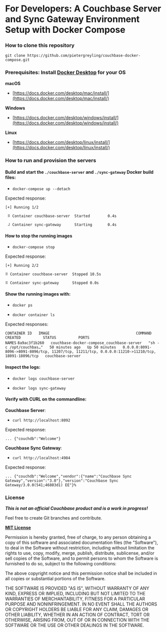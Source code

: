 # For Developers: A Couchbase Server and Sync Gateway Environment Setup with Docker Compose

### How to clone this repository

`git clone https://github.com/pietergreyling/couchbase-docker-compose.git`

### Prerequisites: Install [Docker Desktop](https://docs.docker.com/desktop/) for your OS

**macOS**

* [https://docs.docker.com/desktop/mac/install/](https://docs.docker.com/desktop/mac/install/)

**Windows**

* [https://docs.docker.com/desktop/windows/install/](https://docs.docker.com/desktop/windows/install/)

**Linux**

* [https://docs.docker.com/desktop/linux/install/](https://docs.docker.com/desktop/linux/install/)

### How to run and provision the servers

#### Build and start the `./couchbase-server` and `./sync-gateway` Docker build files:

* `docker-compose up --detach`

Expected response:

`[+] Running 1/2`

` ⠿ Container couchbase-server  Started        0.4s`
                                                                                                 
` ⠼ Container sync-gateway      Starting       0.4s`

#### How to stop the running images

* `docker-compose stop`

Expected response:

`[+] Running 2/2`

`⠿ Container couchbase-server  Stopped 10.5s`                                                                                                          

`⠿ Container sync-gateway      Stopped 0.0s`


#### Show the running images with:

* `docker ps`

* `docker container ls`

Expected responses:

`CONTAINER ID   IMAGE                                       COMMAND                  CREATED          STATUS          PORTS                                                                                               NAMES`
`8a9ac3f1b260   couchbase-docker-compose_couchbase-server   "sh -c /opt/couchbas…"   50 minutes ago   Up 50 minutes   0.0.0.0:8091-8096->8091-8096/tcp, 11207/tcp, 11211/tcp, 0.0.0.0:11210->11210/tcp, 18091-18096/tcp   couchbase-server`


#### Inspect the logs:

* `docker logs couchbase-server`

* `docker logs sync-gateway`

#### Verify with CURL on the commandline:

**Couchbase Server**:

* `curl http://localhost:8092`

Expected response:

`... {"couchdb":"Welcome"}`

**Couchbase Sync Gateway**:

* `curl http://localhost:4984`

Expected response:

`...
{"couchdb":"Welcome","vendor":{"name":"Couchbase Sync Gateway","version":"3.0"},"version":"Couchbase Sync Gateway/3.0.0(541;46803d1) EE"}%`

### License

***This is not an official Couchbase product and is a work in progress!***

Feel free to create Git branches and contribute.

**[MIT License](https://opensource.org/licenses/MIT)**

Permission is hereby granted, free of charge, to any person obtaining a copy
of this software and associated documentation files (the "Software"), to deal
in the Software without restriction, including without limitation the rights
to use, copy, modify, merge, publish, distribute, sublicense, and/or sell
copies of the Software, and to permit persons to whom the Software is
furnished to do so, subject to the following conditions:

The above copyright notice and this permission notice shall be included in all
copies or substantial portions of the Software.

THE SOFTWARE IS PROVIDED "AS IS", WITHOUT WARRANTY OF ANY KIND, EXPRESS OR
IMPLIED, INCLUDING BUT NOT LIMITED TO THE WARRANTIES OF MERCHANTABILITY,
FITNESS FOR A PARTICULAR PURPOSE AND NONINFRINGEMENT. IN NO EVENT SHALL THE
AUTHORS OR COPYRIGHT HOLDERS BE LIABLE FOR ANY CLAIM, DAMAGES OR OTHER
LIABILITY, WHETHER IN AN ACTION OF CONTRACT, TORT OR OTHERWISE, ARISING FROM,
OUT OF OR IN CONNECTION WITH THE SOFTWARE OR THE USE OR OTHER DEALINGS IN THE
SOFTWARE.
